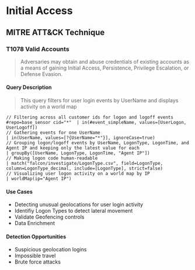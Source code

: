 # Initial Access

## MITRE ATT&CK Technique
### T1078 Valid Accounts
<blockquote>Adversaries may obtain and abuse credentials of existing accounts as a means of gaining Initial Access, Persistence, Privilege Escalation, or Defense Evasion.</blockquote>

#### Query Description
<blockquote>This query filters for user login events by UserName and displays activity on a world map</blockquote>

```
// Filtering across all customer ids for logon and logoff events
#repo=base_sensor cid="*"  | in(#event_simpleName, values=[UserLogon, UserLogoff])
// Gathering events for one UserName
| in(UserName, values=[?{UserName="*"}], ignoreCase=true)
// Grouping logon/logoff events by UserName, LogonType, LogonTime, and Agent IP and keeping only the latest value for each
| groupBy([UserName, LogonType, LogonTime, "Agent IP"])
// Making logon code human-readable
| match("falcon/investigate/LogonType.csv", field=LogonType, column=LogonType_decimal, include=[LogonType], strict=false)
// Visualizing user logon activity on a world map by IP
| worldMap(ip="Agent IP")
```

#### **Use Cases**
- Detecting unusual geolocations for user login activity
- Identifiy Logon Types to detect lateral movement
- Validate Geofencing controls
- Data Enrichment

#### **Detection Opportunities**
  - Suspicious geolocation logins
  - Impossible travel
  - Brute force attacks


